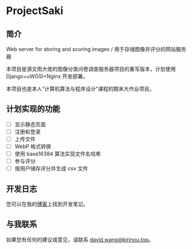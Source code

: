 # ProjectSaki

## 简介

Web server for storing and scoring images / 用于存储图像并评分的网站服务器

本项目是源文雨大佬的图像分类问卷调查服务器项目的重写版本，计划使用 Django+uWGSI+Nginx 开发部署。

本项目也是本人“计算机算法与程序设计”课程的期末大作业项目。

## 计划实现的功能

- [ ] 显示静态页面
- [ ] 注册和登录
- [ ] 上传文件
- [ ] WebP 格式转换
- [ ] 使用 base16384 算法实现文件名哈希
- [ ] 参与评分
- [ ] 按用户储存评分并生成 csv 文件

## 开发日志

您可以在我的[博客](https://www.kirinou.top)上找到开发笔记。

## 与我联系

如果您有任何的建议或意见，请联系 [david.wang@kirinou.top](mailto:david.wang@kirinou.top)。
